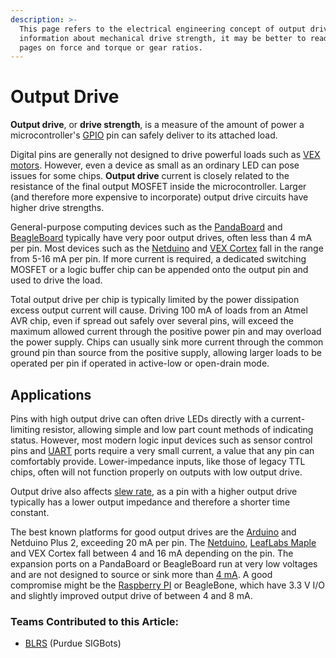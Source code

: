 ```yaml
---
description: >-
  This page refers to the electrical engineering concept of output drive. For
  information about mechanical drive strength, it may be better to read the
  pages on force and torque or gear ratios.
---
```


# Output Drive

**Output drive**, or **drive strength**, is a measure of the amount of power a microcontroller's [GPIO](gpio.md) pin can safely deliver to its attached load.

Digital pins are generally not designed to drive powerful loads such as [VEX motors](../../vex-electronics/vex-electronics/motors.md). However, even a device as small as an ordinary LED can pose issues for some chips. **Output drive** current is closely related to the resistance of the final output MOSFET inside the microcontroller. Larger \(and therefore more expensive to incorporate\) output drive circuits have higher drive strengths.

General-purpose computing devices such as the [PandaBoard](external-boards/pandaboard.md) and [BeagleBoard](external-boards/beagleboard.md) typically have very poor output drives, often less than 4 mA per pin. Most devices such as the [Netduino](external-boards/netduino.md) and [VEX Cortex](https://github.com/purduesigbots/BLRS-Wiki/tree/3aeb8702c5b3a6c01813fc864764d2c87eb47766/w/ee/vex_cortex/README.md) fall in the range from 5-16 mA per pin. If more current is required, a dedicated switching MOSFET or a logic buffer chip can be appended onto the output pin and used to drive the load.

Total output drive per chip is typically limited by the power dissipation excess output current will cause. Driving 100 mA of loads from an Atmel AVR chip, even if spread out safely over several pins, will exceed the maximum allowed current through the positive power pin and may overload the power supply. Chips can usually sink more current through the common ground pin than source from the positive supply, allowing larger loads to be operated per pin if operated in active-low or open-drain mode.

## Applications

Pins with high output drive can often drive LEDs directly with a current-limiting resistor, allowing simple and low part count methods of indicating status. However, most modern logic input devices such as sensor control pins and [UART](uart.md) ports require a very small current, a value that any pin can comfortably provide. Lower-impedance inputs, like those of legacy TTL chips, often will not function properly on outputs with low output drive.

Output drive also affects [slew rate](slew-rate.md), as a pin with a higher output drive typically has a lower output impedance and therefore a shorter time constant.

The best known platforms for good output drives are the [Arduino](external-boards/arduino.md) and Netduino Plus 2, exceeding 20 mA per pin. The [Netduino](external-boards/netduino.md), [LeafLabs Maple](external-boards/leaflabs-maple.md) and VEX Cortex fall between 4 and 16 mA depending on the pin. The expansion ports on a PandaBoard or BeagleBoard run at very low voltages and are not designed to source or sink more than [4 mA](https://groups.google.com/forum/#!topic/pandaboard/LTyPKrzQM2I). A good compromise might be the [Raspberry PI](external-boards/raspberry-pi.md) or BeagleBone, which have 3.3 V I/O and slightly improved output drive of between 4 and 8 mA.

### Teams Contributed to this Article:

* [BLRS](https://purduesigbots.com/) \(Purdue SIGBots\)

